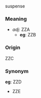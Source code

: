 suspense
### Meaning
+ _adj_: ZZA
    + __eg__: ZZB

### Origin

ZZC

### Synonym

__eg__: ZZD

+ ZZE


